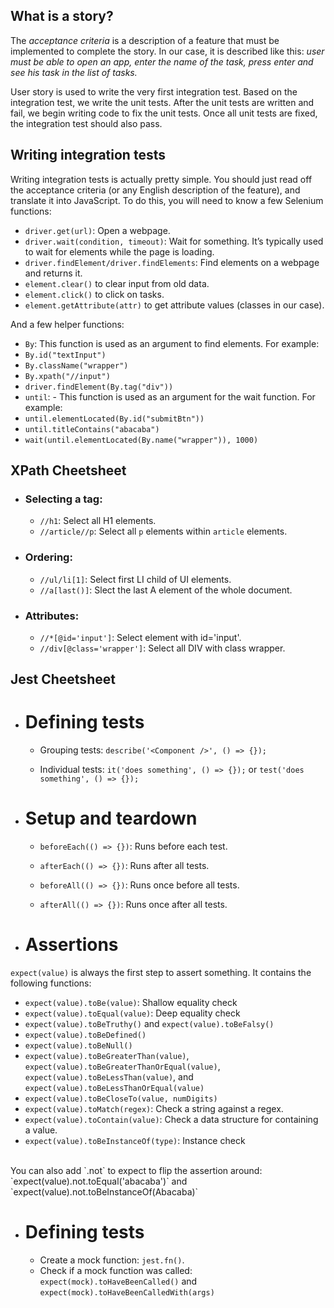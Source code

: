 ## What is a story?

The _acceptance criteria_ is a description of a feature that must be implemented to complete the story. In our case, it is described like this: _user must be able to open an app, enter the name of the task, press enter and see his task in the list of tasks._ <br>

User story is used to write the very first integration test. Based on the integration test, we write the unit tests. After the unit tests are written and fail, we begin writing code to fix the unit tests. Once all unit tests are fixed, the integration test should also pass.

## Writing integration tests

Writing integration tests is actually pretty simple. You should just read off the acceptance criteria (or any English description of the feature), and translate it into JavaScript. To do this, you will need to know a few Selenium functions: <br>

- `driver.get(url)`: Open a webpage.
- `driver.wait(condition, timeout)`: Wait for something. It’s typically used to wait for elements while the page is loading.
- `driver.findElement/driver.findElements`: Find elements on a webpage and returns it.
- `element.clear()` to clear input from old data.
- `element.click()` to click on tasks.
- `element.getAttribute(attr)` to get attribute values (classes in our case). <br>

And a few helper functions:

- `By`: This function is used as an argument to find elements. For example:
- `By.id("textInput")`
- `By.className("wrapper")`
- `By.xpath("//input")`
- `driver.findElement(By.tag("div"))`
- `until`: - This function is used as an argument for the wait function. For example:
- `until.elementLocated(By.id("submitBtn"))`
- `until.titleContains("abacaba")`
- `wait(until.elementLocated(By.name("wrapper")), 1000)`

## XPath Cheetsheet

- ### Selecting a tag:

  - `//h1`: Select all H1 elements.
  - `//article//p`: Select all `p` elements within `article` elements.

- ### Ordering:

  - `//ul/li[1]`: Select first LI child of UI elements.
  - `//a[last()]`: Slect the last A element of the whole document.

- ### Attributes:

  - `//*[@id='input']`: Select element with id='input'.
  - `//div[@class='wrapper']`: Select all DIV with class wrapper.

## Jest Cheetsheet

- # Defining tests

  - Grouping tests: `describe('<Component />', () => {});`

  - Individual tests: `it('does something', () => {});` or `test('does something', () => {});`

- # Setup and teardown

  - `beforeEach(() => {})`: Runs before each test.

  - `afterEach(() => {})`: Runs after all tests.

  - `beforeAll(() => {})`: Runs once before all tests.

  - `afterAll(() => {})`: Runs once after all tests.

- # Assertions
`expect(value)` is always the first step to assert something. It contains the following functions:

- `expect(value).toBe(value)`: Shallow equality check
- `expect(value).toEqual(value)`: Deep equality check
- `expect(value).toBeTruthy()` and `expect(value).toBeFalsy()`
- `expect(value).toBeDefined()`
- `expect(value).toBeNull()`
- `expect(value).toBeGreaterThan(value)`, `expect(value).toBeGreaterThanOrEqual(value)`, `expect(value).toBeLessThan(value)`, and `expect(value).toBeLessThanOrEqual(value)`
- `expect(value).toBeCloseTo(value, numDigits)`
- `expect(value).toMatch(regex)`: Check a string against a regex.
- `expect(value).toContain(value)`: Check a data structure for containing a value.
- `expect(value).toBeInstanceOf(type)`: Instance check
<br>
You can also add `.not` to expect to flip the assertion around: `expect(value).not.toEqual('abacaba')` and `expect(value).not.toBeInstanceOf(Abacaba)`

- # Defining tests
  - Create a mock function: `jest.fn()`.
  - Check if a mock function was called: `expect(mock).toHaveBeenCalled()` and `expect(mock).toHaveBeenCalledWith(args)`